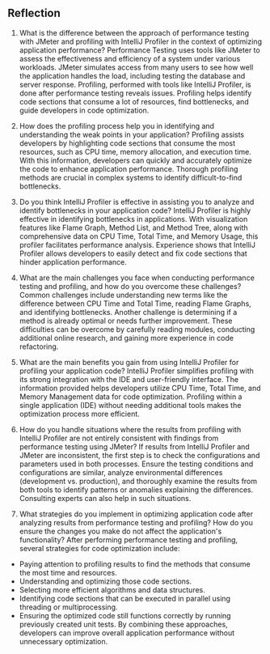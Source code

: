 ## Reflection
1. What is the difference between the approach of performance testing with JMeter and profiling with IntelliJ Profiler in the context of optimizing application performance?
Performance Testing uses tools like JMeter to assess the effectiveness and efficiency of a system under various workloads. 
JMeter simulates access from many users to see how well the application handles the load, 
including testing the database and server response. 
Profiling, performed with tools like IntelliJ Profiler, is done after performance testing reveals issues. 
Profiling helps identify code sections that consume a lot of resources, find bottlenecks, and guide developers in code optimization.

2. How does the profiling process help you in identifying and understanding the weak points in your application?
Profiling assists developers by highlighting code sections that consume the most resources, 
such as CPU time, memory allocation, and execution time. 
With this information, developers can quickly and accurately optimize the code to enhance application performance. 
Thorough profiling methods are crucial in complex systems to identify difficult-to-find bottlenecks.

3. Do you think IntelliJ Profiler is effective in assisting you to analyze and identify bottlenecks in your application code?
IntelliJ Profiler is highly effective in identifying bottlenecks in applications. 
With visualization features like Flame Graph, Method List, and Method Tree, along with comprehensive data on CPU Time, 
Total Time, and Memory Usage, this profiler facilitates performance analysis. 
Experience shows that IntelliJ Profiler allows developers to easily detect and fix code sections that hinder application performance.

4. What are the main challenges you face when conducting performance testing and profiling, and how do you overcome these challenges?
Common challenges include understanding new terms like the difference between CPU Time and Total Time, 
reading Flame Graphs, and identifying bottlenecks. 
Another challenge is determining if a method is already optimal or needs further improvement. 
These difficulties can be overcome by carefully reading modules, conducting additional online research, 
and gaining more experience in code refactoring.

5. What are the main benefits you gain from using IntelliJ Profiler for profiling your application code?
IntelliJ Profiler simplifies profiling with its strong integration with the IDE and user-friendly interface. 
The information provided helps developers utilize CPU Time, Total Time, and Memory Management data for code optimization. 
Profiling within a single application (IDE) without needing additional tools makes the optimization process more efficient.

6. How do you handle situations where the results from profiling with IntelliJ Profiler are not entirely consistent with findings from performance testing using JMeter?
If results from IntelliJ Profiler and JMeter are inconsistent, the first step is to check the configurations and 
parameters used in both processes. Ensure the testing conditions and configurations are similar, 
analyze environmental differences (development vs. production), 
and thoroughly examine the results from both tools to identify patterns or anomalies explaining the differences. 
Consulting experts can also help in such situations.

7. What strategies do you implement in optimizing application code after analyzing results from performance testing and profiling? How do you ensure the changes you make do not affect the application's functionality?
After performing performance testing and profiling, several strategies for code optimization include:
- Paying attention to profiling results to find the methods that consume the most time and resources.
- Understanding and optimizing those code sections.
- Selecting more efficient algorithms and data structures.
- Identifying code sections that can be executed in parallel using threading or multiprocessing.
- Ensuring the optimized code still functions correctly by running previously created unit tests.
By combining these approaches, developers can improve overall application performance without unnecessary optimization.